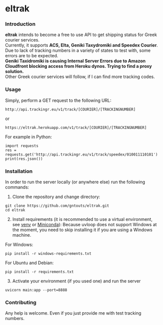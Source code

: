 # eltrak

### Introduction
**eltrak** intends to become a free to use API to get shipping status for Greek courier services.
<br>Currently, it supports **ACS, Elta, Geniki Taxydromiki and Speedex Courier**. Due to lack of tracking numbers in a variety of states
to test with, some errors are to be expected.<br>**Geniki Taxidromiki is causing Internal Server Errors due to Amazon Cloudfront blocking access from Heroku dynos. Trying to find a proxy solution.**
<br>Other Greek courier services will follow, if I can find more tracking codes.

### Usage
Simply, perform a GET request to the following URL:

`http://api.trackingr.eu/v1/track/[COURIER]/[TRACKINGNUMBER]`

or

`https://eltrak.herokuapp.com/v1/track/[COURIER]/[TRACKINGNUMBER]`

For example in Python:
```
import requests
res = requests.get('http://api.trackingr.eu/v1/track/speedex/010011110101')
print(res.json())
```

### Installation

In order to run the server locally (or anywhere else) run the following commands:
1) Clone the repository and change directory:
```
git clone https://github.com/gntouts/eltrak.git
cd eltrak
```

2) Install requirements (it is recommended to use a virtual environment, see [venv](https://docs.python.org/3/library/venv.html) or [Miniconda](https://docs.conda.io/en/latest/miniconda.html)):
Because uvloop does not support Windows at the moment, you need to skip installing it if you are using a Windows machine.

For Windows:

```pip install -r windows-requirements.txt```

For Ubuntu and Debian:

```pip install -r requirements.txt```

3) Activate your environment (if you used one) and run the server

```uvicorn main:app --port=8888```

### Contributing
Any help is welcome. Even if you just provide me with test tracking numbers.


